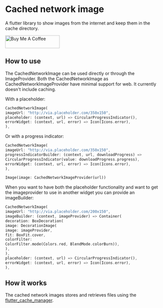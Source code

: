 # Cached network image

A flutter library to show images from the internet and keep them in the cache directory.


<a href="https://www.buymeacoffee.com/prashantso2" target="_blank"><img src="https://cdn.buymeacoffee.com/buttons/default-orange.png" alt="Buy Me A Coffee" height="41" width="174"></a>



## How to use
The CachedNetworkImage can be used directly or through the ImageProvider.
Both the CachedNetworkImage as CachedNetworkImageProvider have minimal support for web. It currently doesn't include caching.

With a placeholder:
```dart
CachedNetworkImage(
imageUrl: "http://via.placeholder.com/350x150",
placeholder: (context, url) => CircularProgressIndicator(),
errorWidget: (context, url, error) => Icon(Icons.error),
),
 ```

Or with a progress indicator:
 ```dart
CachedNetworkImage(
imageUrl: "http://via.placeholder.com/350x150",
progressIndicatorBuilder: (context, url, downloadProgress) =>
CircularProgressIndicator(value: downloadProgress.progress),
errorWidget: (context, url, error) => Icon(Icons.error),
),
 ```


````dart
Image(image: CachedNetworkImageProvider(url))
````

When you want to have both the placeholder functionality and want to get the imageprovider to use in another widget you can provide an imageBuilder:
```dart
CachedNetworkImage(
imageUrl: "http://via.placeholder.com/200x150",
imageBuilder: (context, imageProvider) => Container(
decoration: BoxDecoration(
image: DecorationImage(
image: imageProvider,
fit: BoxFit.cover,
colorFilter:
ColorFilter.mode(Colors.red, BlendMode.colorBurn)),
),
),
placeholder: (context, url) => CircularProgressIndicator(),
errorWidget: (context, url, error) => Icon(Icons.error),
),
```

## How it works
The cached network images stores and retrieves files using the [flutter_cache_manager](https://github.com/prashantsolankispaceo/flutter_cache_manager).